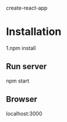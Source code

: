 create-react-app
<h1>Installation</h1>
<p>1.npm install</p>

<h2>Run server</h2>
<p>npm start</p>

<h2>Browser</h2>
localhost:3000

